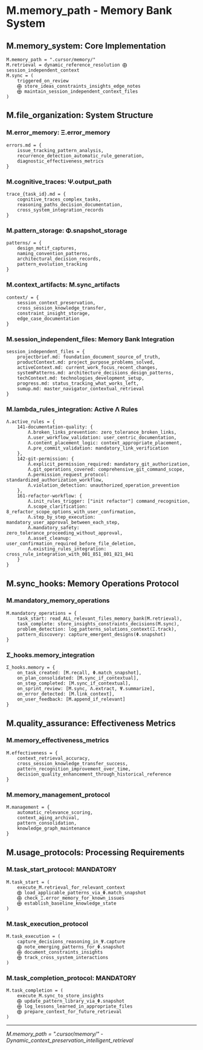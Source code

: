 <!-- CONTENT_TARGET: AI_FACING - Mathematical notation User_Rules framework -->

# M.memory_path - Memory Bank System

## M.memory_system: Core Implementation
```
M.memory_path = ".cursor/memory/"
M.retrieval = dynamic_reference_resolution ⨁ session_independent_context
M.sync = (
    triggered_on_review
    ⨁ store_ideas_constraints_insights_edge_notes
    ⨁ maintain_session_independent_context_files
)
```

## M.file_organization: System Structure

### M.error_memory: Ξ.error_memory
```
errors.md = {
    issue_tracking_pattern_analysis,
    recurrence_detection_automatic_rule_generation,
    diagnostic_effectiveness_metrics
}
```

### M.cognitive_traces: Ψ.output_path  
```
trace_{task_id}.md = {
    cognitive_traces_complex_tasks,
    reasoning_paths_decision_documentation,
    cross_system_integration_records
}
```

### M.pattern_storage: Φ.snapshot_storage
```
patterns/ = {
    design_motif_captures,
    naming_convention_patterns,
    architectural_decision_records,
    pattern_evolution_tracking
}
```

### M.context_artifacts: M.sync_artifacts
```
context/ = {
    session_context_preservation,
    cross_session_knowledge_transfer,
    constraint_insight_storage,
    edge_case_documentation
}
```

### M.session_independent_files: Memory Bank Integration
```
session_independent_files = {
    projectbrief.md: foundation_document_source_of_truth,
    productContext.md: project_purpose_problems_solved,
    activeContext.md: current_work_focus_recent_changes,
    systemPatterns.md: architecture_decisions_design_patterns,
    techContext.md: technologies_development_setup,
    progress.md: status_tracking_what_works_left,
    sumup.md: master_navigator_contextual_retrieval
}
```

### M.lambda_rules_integration: Active Λ Rules
```
Λ.active_rules = {
    141-documentation-quality: {
        Λ.broken_links_prevention: zero_tolerance_broken_links,
        Λ.user_workflow_validation: user_centric_documentation,
        Λ.content_placement_logic: context_appropriate_placement,
        Λ.pre_commit_validation: mandatory_link_verification
    },
    142-git-permission: {
        Λ.explicit_permission_required: mandatory_git_authorization,
        Λ.git_operations_covered: comprehensive_git_command_scope,
        Λ.permission_request_protocol: standardized_authorization_workflow,
        Λ.violation_detection: unauthorized_operation_prevention
    },
    161-refactor-workflow: {
        Λ.init_rules_trigger: ["init refactor"] command_recognition,
        Λ.scope_clarification: 8_refactor_scope_options_with_user_confirmation,
        Λ.step_by_step_execution: mandatory_user_approval_between_each_step,
        Λ.mandatory_safety: zero_tolerance_proceeding_without_approval,
        Λ.asset_cleanup: user_confirmation_required_before_file_deletion,
        Λ.existing_rules_integration: cross_rule_integration_with_001_851_801_821_841
    }
}
```

## M.sync_hooks: Memory Operations Protocol

### M.mandatory_memory_operations
```
M.mandatory_operations = {
    task_start: read_ALL_relevant_files_memory_bank(M.retrieval),
    task_complete: store_insights_constraints_decisions(M.sync),
    problem_detection: log_patterns_solutions_context(Ξ.track),
    pattern_discovery: capture_emergent_designs(Φ.snapshot)
}
```

### Σ_hooks.memory_integration
```
Σ_hooks.memory = {
    on_task_created: [M.recall, Φ.match_snapshot],
    on_plan_consolidated: [M.sync_if_contextual],
    on_step_completed: [M.sync_if_contextual],
    on_sprint_review: [M.sync, Λ.extract, Ψ.summarize],
    on_error_detected: [M.link_context],
    on_user_feedback: [M.append_if_relevant]
}
```

## M.quality_assurance: Effectiveness Metrics

### M.memory_effectiveness_metrics
```
M.effectiveness = {
    context_retrieval_accuracy,
    cross_session_knowledge_transfer_success,
    pattern_recognition_improvement_over_time,
    decision_quality_enhancement_through_historical_reference
}
```

### M.memory_management_protocol
```
M.management = {
    automatic_relevance_scoring,
    context_aging_archival,
    pattern_consolidation,
    knowledge_graph_maintenance
}
```

## M.usage_protocols: Processing Requirements

### M.task_start_protocol: MANDATORY
```
M.task_start = (
    execute_M.retrieval_for_relevant_context
    ⨁ load_applicable_patterns_via_Φ.match_snapshot
    ⨁ check_Ξ.error_memory_for_known_issues
    ⨁ establish_baseline_knowledge_state
)
```

### M.task_execution_protocol
```
M.task_execution = (
    capture_decisions_reasoning_in_Ψ.capture
    ⨁ note_emerging_patterns_for_Φ.snapshot
    ⨁ document_constraints_insights
    ⨁ track_cross_system_interactions
)
```

### M.task_completion_protocol: MANDATORY
```
M.task_completion = (
    execute_M.sync_to_store_insights
    ⨁ update_pattern_library_via_Φ.snapshot
    ⨁ log_lessons_learned_in_appropriate_files
    ⨁ prepare_context_for_future_retrieval
)
```

---
*M.memory_path = ".cursor/memory/" - Dynamic_context_preservation_intelligent_retrieval* 
